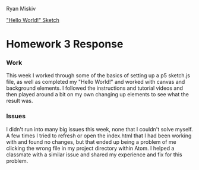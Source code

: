 Ryan Miskiv

["Hello World!" Sketch](https://ryanmiskiv.github.io/120-work/hw-3/)

# Homework 3 Response

### Work

  This week I worked through some of the basics of setting up a p5 sketch.js file, as well as completed my "Hello World!" and worked with canvas and background elements. I followed the instructions and tutorial videos and then played around a bit on my own changing up elements to see what the result was.

  ### Issues

  I didn't run into many big issues this week, none that I couldn't solve myself. A few times I tried to refresh or open the index.html that I had been working with and found no changes, but that ended up being a problem of me clicking the wrong file in my project directory within Atom. I helped a classmate with a similar issue and shared my experience and fix for this problem. 
